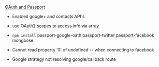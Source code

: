 [OAuth and Passport](http://www.pluralsight.com/courses/discussion/oauth-passport-securing-application)

- Enabled google+ and contacts API's
- use OAuth2 scopes to access info via array

- `npm install` passport-google-oath passport-twitter passport-facebook mongoose

- Cannot read property '0' of undefined  -- when connecting to facebook
- Google strategy not resolving google/callback route